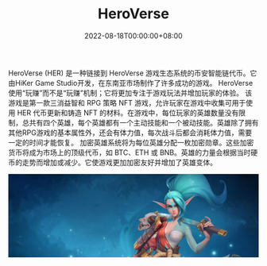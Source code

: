 ﻿---
title: "HeroVerse"
description: "HeroVerse-HER是Match-3 Puzzle和RPG Strategy相结合的NFT游戏，它遵循Play-and-Earn，融合了传统游戏和NFT游戏的优势"
date: 2022-08-18T00:00:00+08:00
lastmod: 2022-08-18T00:00:00+08:00
draft: false
authors: ["boogArno"]
featuredImage: "heroverse.png"
tags: ["NFT Games","HeroVerse"]
categories: ["nfts"]
nfts: ["NFT Games"]
blockchain: "BSC"
website: "https://dappradar.com/"
twitter: "https://twitter.com/heroverse_game"
discord: "https://discord.gg/7czMvfYmx4"
telegram: "https://t.me/heroverse_game"
github: ""
youtube: ""
twitch: ""
facebook: ""
instagram: ""
reddit: ""
medium: ""
steam: ""
gitbook: ""
googleplay: ""
appstore: ""
status: "Live"
weight: 
lightgallery: true
toc: true
pinned: false
recommend: false
recommend1: false
---
HeroVerse (HER) 是一种链接到 HeroVerse 游戏生态系统的币安智能链代币。它由HiKer Game Studio开发，在东南亚市场制作了许多成功的游戏。 HeroVerse 使用“玩赚”而不是“玩赚”机制；它将更加专注于游戏玩法并增加玩家的体验。
该游戏是第一款三消益智和 RPG 策略 NFT 游戏，允许玩家在游戏中收集可用于使用 HER 代币更新和铸造 NFT 的材料。在游戏中，每位玩家的英雄数量没有限制，总共有四个英雄，每个英雄都有一个主动技能和一个被动技能。英雄除了拥有其他RPG游戏的基本属性外，还会有体力值，每次战斗后都会消耗体力值，需要一定的时间才能恢复。
加密英雄系统将为每位英雄分配一枚加密勋章。这些加密货币将成为市场上的顶级代币，如 BTC、ETH 或 BNB。英雄的力量会根据当时硬币的走势而增加或减少。它使游戏更加加密友好并增加了英雄变体。

![1080x360](1080x360.jpg)